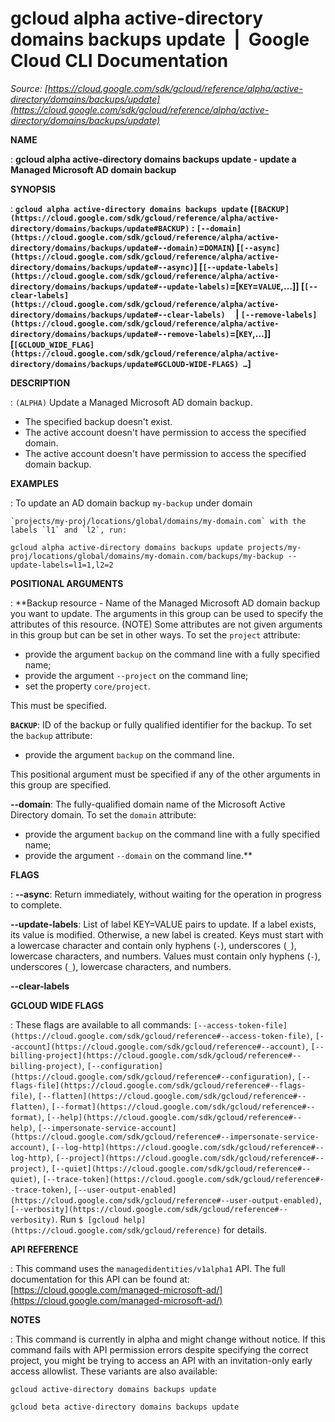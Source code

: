# gcloud alpha active-directory domains backups update  |  Google Cloud CLI Documentation

*Source: [https://cloud.google.com/sdk/gcloud/reference/alpha/active-directory/domains/backups/update](https://cloud.google.com/sdk/gcloud/reference/alpha/active-directory/domains/backups/update)*

**NAME**

: **gcloud alpha active-directory domains backups update - update a Managed Microsoft AD domain backup**

**SYNOPSIS**

: **`gcloud alpha active-directory domains backups update` (`[BACKUP](https://cloud.google.com/sdk/gcloud/reference/alpha/active-directory/domains/backups/update#BACKUP)` : `[--domain](https://cloud.google.com/sdk/gcloud/reference/alpha/active-directory/domains/backups/update#--domain)`=`DOMAIN`) [`[--async](https://cloud.google.com/sdk/gcloud/reference/alpha/active-directory/domains/backups/update#--async)`] [`[--update-labels](https://cloud.google.com/sdk/gcloud/reference/alpha/active-directory/domains/backups/update#--update-labels)`=[`KEY`=`VALUE`,…]] [`[--clear-labels](https://cloud.google.com/sdk/gcloud/reference/alpha/active-directory/domains/backups/update#--clear-labels)`     | `[--remove-labels](https://cloud.google.com/sdk/gcloud/reference/alpha/active-directory/domains/backups/update#--remove-labels)`=[`KEY`,…]] [`[GCLOUD_WIDE_FLAG](https://cloud.google.com/sdk/gcloud/reference/alpha/active-directory/domains/backups/update#GCLOUD-WIDE-FLAGS) …`]**

**DESCRIPTION**

: `(ALPHA)` Update a Managed Microsoft AD domain backup.

- The specified backup doesn't exist.
- The active account doesn't have permission to access the specified domain.
- The active account doesn't have permission to access the specified domain
backup.

**EXAMPLES**

: To update an AD domain backup `my-backup` under domain
```
`projects/my-proj/locations/global/domains/my-domain.com` with the labels `l1` and `l2`, run:
```

```
gcloud alpha active-directory domains backups update projects/my-proj/locations/global/domains/my-domain.com/backups/my-backup --update-labels=l1=1,l2=2
```

**POSITIONAL ARGUMENTS**

: **Backup resource - Name of the Managed Microsoft AD domain backup you want to
update. The arguments in this group can be used to specify the attributes of
this resource. (NOTE) Some attributes are not given arguments in this group but
can be set in other ways.
To set the `project` attribute:

- provide the argument `backup` on the command line with a fully
specified name;
- provide the argument `--project` on the command line;
- set the property `core/project`.

This must be specified.

**`BACKUP`**:
ID of the backup or fully qualified identifier for the backup.
To set the `backup` attribute:

- provide the argument `backup` on the command line.

This positional argument must be specified if any of the other arguments in this
group are specified.

**--domain**:
The fully-qualified domain name of the Microsoft Active Directory domain.
To set the `domain` attribute:

- provide the argument `backup` on the command line with a fully
specified name;
- provide the argument `--domain` on the command line.**

**FLAGS**

: **--async**:
Return immediately, without waiting for the operation in progress to complete.

**--update-labels**:
List of label KEY=VALUE pairs to update. If a label exists, its value is
modified. Otherwise, a new label is created.
Keys must start with a lowercase character and contain only hyphens
(`-`), underscores (`_`), lowercase characters, and
numbers. Values must contain only hyphens (`-`), underscores
(`_`), lowercase characters, and numbers.

**--clear-labels**

**GCLOUD WIDE FLAGS**

: These flags are available to all commands: `[--access-token-file](https://cloud.google.com/sdk/gcloud/reference#--access-token-file)`,
`[--account](https://cloud.google.com/sdk/gcloud/reference#--account)`, `[--billing-project](https://cloud.google.com/sdk/gcloud/reference#--billing-project)`,
`[--configuration](https://cloud.google.com/sdk/gcloud/reference#--configuration)`,
`[--flags-file](https://cloud.google.com/sdk/gcloud/reference#--flags-file)`,
`[--flatten](https://cloud.google.com/sdk/gcloud/reference#--flatten)`, `[--format](https://cloud.google.com/sdk/gcloud/reference#--format)`, `[--help](https://cloud.google.com/sdk/gcloud/reference#--help)`, `[--impersonate-service-account](https://cloud.google.com/sdk/gcloud/reference#--impersonate-service-account)`,
`[--log-http](https://cloud.google.com/sdk/gcloud/reference#--log-http)`,
`[--project](https://cloud.google.com/sdk/gcloud/reference#--project)`, `[--quiet](https://cloud.google.com/sdk/gcloud/reference#--quiet)`, `[--trace-token](https://cloud.google.com/sdk/gcloud/reference#--trace-token)`, `[--user-output-enabled](https://cloud.google.com/sdk/gcloud/reference#--user-output-enabled)`,
`[--verbosity](https://cloud.google.com/sdk/gcloud/reference#--verbosity)`.
Run `$ [gcloud help](https://cloud.google.com/sdk/gcloud/reference)` for details.

**API REFERENCE**

: This command uses the `managedidentities/v1alpha1` API. The full
documentation for this API can be found at: [https://cloud.google.com/managed-microsoft-ad/](https://cloud.google.com/managed-microsoft-ad/)

**NOTES**

: This command is currently in alpha and might change without notice. If this
command fails with API permission errors despite specifying the correct project,
you might be trying to access an API with an invitation-only early access
allowlist. These variants are also available:

```
gcloud active-directory domains backups update
```

```
gcloud beta active-directory domains backups update
```